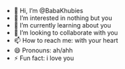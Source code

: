 - 👋 Hi, I’m @BabaKhubies
- 👀 I’m interested in nothing but you
- 🌱 I’m currently learning about you
- 💞️ I’m looking to collaborate with you
- 📫 How to reach me: with your heart
- 😄 Pronouns: ah/ahh
- ⚡ Fun fact: i love you

<!---
BabaKhubies/BabaKhubies is a ✨ special ✨ repository because its `README.md` (this file) appears on your GitHub profile.
You can click the Preview link to take a look at your changes.
--->
